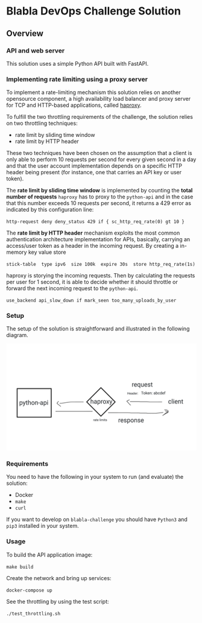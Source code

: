 # Blabla DevOps Challenge Solution

## Overview

### API and web server

This solution uses a simple Python API built with FastAPI.

### Implementing rate limiting using a proxy server

To implement a rate-limiting mechanism this solution relies on another opensource component, a high availability load balancer and proxy server for TCP and HTTP-based applications, called [haproxy](http://www.haproxy.org/).

To fulfill the two throttling requirements of the challenge, the solution relies on two throttling techniques:

- rate limit by sliding time window
- rate limit by HTTP header

These two techniques have been chosen on the assumption that a client is only able to perform 10 requests per second for every given second in a day and that the user account implementation depends on a specific HTTP header being present (for instance, one that carries an API key or user token).

The **rate limit by sliding time window** is implemented by counting the **total number of requests** `haproxy` has to proxy to the `python-api` and in the case that this number exceeds 10 requests per second, it returns a 429 error as indicated by this configuration line:

`http-request deny deny_status 429 if { sc_http_req_rate(0) gt 10 }`

The **rate limit by HTTP header** mechanism exploits the most common authentication architecture implementation for APIs, basically, carrying an access/user token as a header in the incoming request. By creating a in-memory key value store

`stick-table  type ipv6  size 100k  expire 30s  store http_req_rate(1s)`

haproxy is storying the incoming requests. Then by calculating the requests per user for 1 second, it is able to decide whether it should throttle or forward the next incoming request to the `python-api`.

`use_backend api_slow_down if mark_seen too_many_uploads_by_user`

### Setup

The setup of the solution is straightforward and illustrated in the following diagram.

![setup](assets/diagram.png)

### Requirements

You need to have the following in your system to run (and evaluate) the solution:

- Docker
- `make`
- `curl`

If you want to develop on `blabla-challenge` you should have `Python3` and `pip3` installed in your system.

### Usage

To build the API application image:

`make build`

Create the network and bring up services:

`docker-compose up`

See the throttling by using the test script:

`./test_throttling.sh`
